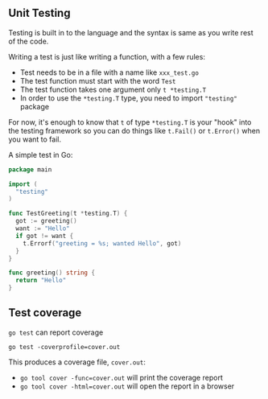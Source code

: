 ## Unit Testing

Testing is built in to the language and the syntax is same as you write rest of the code.

Writing a test is just like writing a function, with a few rules:
- Test needs to be in a file with a name like `xxx_test.go`
- The test function must start with the word `Test`
- The test function takes one argument only `t *testing.T`
- In order to use the `*testing.T` type, you need to import `"testing"` package

For now, it's enough to know that `t` of type `*testing.T` is your "hook" into the testing framework so you can do things like `t.Fail()` or `t.Error()` when you want to fail.

A simple test in Go:

```go
package main

import (
  "testing"
)

func TestGreeting(t *testing.T) {
  got := greeting()
  want := "Hello"
  if got != want {
    t.Errorf("greeting = %s; wanted Hello", got)
  }
}

func greeting() string {
  return "Hello"
}
```

## Test coverage
`go test` can report coverage

```shell
go test -coverprofile=cover.out
```

This produces a coverage file, `cover.out`:

- `go tool cover -func=cover.out` will print the coverage report
- `go tool cover -html=cover.out` will open the report in a browser